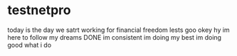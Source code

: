 # testnetpro 
today is the day we satrt working for financial freedom
lests goo
okey
hy im here to follow my dreams 
DONE
im consistent
im doing my best
im doing good what i do
